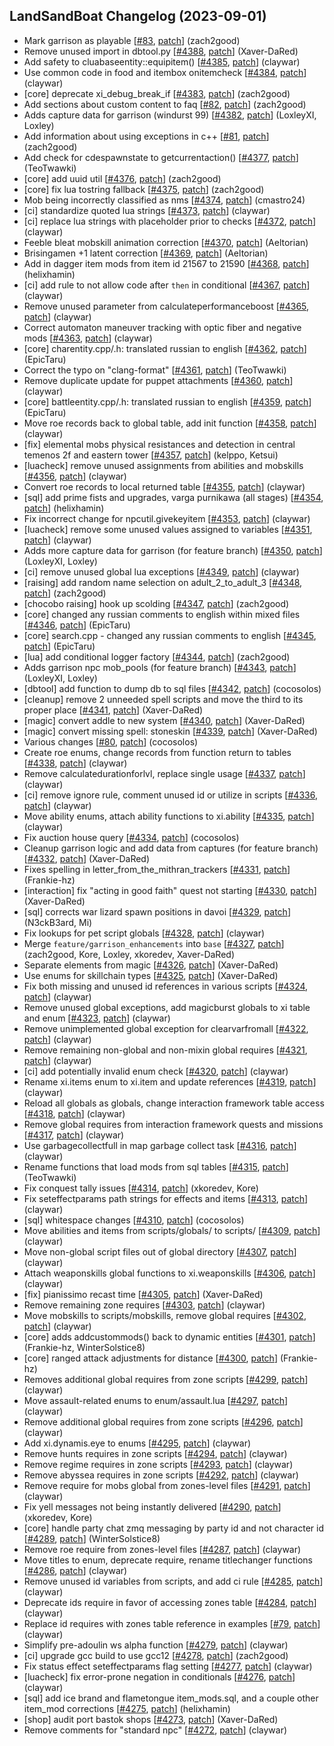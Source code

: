 ## LandSandBoat Changelog (2023-09-01)
- Mark garrison as playable [[#83](https://github.com/LandSandBoat/lsb-wiki/pull/83), [patch](https://github.com/LandSandBoat/lsb-wiki/pull/83.patch)] (zach2good)
- Remove unused import in dbtool.py [[#4388](https://github.com/LandSandBoat/server/pull/4388), [patch](https://github.com/LandSandBoat/server/pull/4388.patch)] (Xaver-DaRed)
- Add safety to cluabaseentity::equipitem() [[#4385](https://github.com/LandSandBoat/server/pull/4385), [patch](https://github.com/LandSandBoat/server/pull/4385.patch)] (claywar)
- Use common code in food and itembox onitemcheck [[#4384](https://github.com/LandSandBoat/server/pull/4384), [patch](https://github.com/LandSandBoat/server/pull/4384.patch)] (claywar)
- [core] deprecate xi_debug_break_if [[#4383](https://github.com/LandSandBoat/server/pull/4383), [patch](https://github.com/LandSandBoat/server/pull/4383.patch)] (zach2good)
- Add sections about custom content to faq [[#82](https://github.com/LandSandBoat/lsb-wiki/pull/82), [patch](https://github.com/LandSandBoat/lsb-wiki/pull/82.patch)] (zach2good)
- Adds capture data for garrison (windurst 99) [[#4382](https://github.com/LandSandBoat/server/pull/4382), [patch](https://github.com/LandSandBoat/server/pull/4382.patch)] (LoxleyXI, Loxley)
- Add information about using exceptions in c++ [[#81](https://github.com/LandSandBoat/lsb-wiki/pull/81), [patch](https://github.com/LandSandBoat/lsb-wiki/pull/81.patch)] (zach2good)
- Add check for cdespawnstate to getcurrentaction() [[#4377](https://github.com/LandSandBoat/server/pull/4377), [patch](https://github.com/LandSandBoat/server/pull/4377.patch)] (TeoTwawki)
- [core] add uuid util [[#4376](https://github.com/LandSandBoat/server/pull/4376), [patch](https://github.com/LandSandBoat/server/pull/4376.patch)] (zach2good)
- [core] fix lua tostring fallback [[#4375](https://github.com/LandSandBoat/server/pull/4375), [patch](https://github.com/LandSandBoat/server/pull/4375.patch)] (zach2good)
- Mob being incorrectly classified as nms [[#4374](https://github.com/LandSandBoat/server/pull/4374), [patch](https://github.com/LandSandBoat/server/pull/4374.patch)] (cmastro24)
- [ci] standardize quoted lua strings [[#4373](https://github.com/LandSandBoat/server/pull/4373), [patch](https://github.com/LandSandBoat/server/pull/4373.patch)] (claywar)
- [ci] replace lua strings with placeholder prior to checks [[#4372](https://github.com/LandSandBoat/server/pull/4372), [patch](https://github.com/LandSandBoat/server/pull/4372.patch)] (claywar)
- Feeble bleat mobskill animation correction [[#4370](https://github.com/LandSandBoat/server/pull/4370), [patch](https://github.com/LandSandBoat/server/pull/4370.patch)] (Aeltorian)
- Brisingamen +1 latent correction [[#4369](https://github.com/LandSandBoat/server/pull/4369), [patch](https://github.com/LandSandBoat/server/pull/4369.patch)] (Aeltorian)
- Add in dagger item mods from item id 21567 to 21590 [[#4368](https://github.com/LandSandBoat/server/pull/4368), [patch](https://github.com/LandSandBoat/server/pull/4368.patch)] (helixhamin)
- [ci] add rule to not allow code after `then` in conditional [[#4367](https://github.com/LandSandBoat/server/pull/4367), [patch](https://github.com/LandSandBoat/server/pull/4367.patch)] (claywar)
- Remove unused parameter from calculateperformanceboost [[#4365](https://github.com/LandSandBoat/server/pull/4365), [patch](https://github.com/LandSandBoat/server/pull/4365.patch)] (claywar)
- Correct automaton maneuver tracking with optic fiber and negative mods [[#4363](https://github.com/LandSandBoat/server/pull/4363), [patch](https://github.com/LandSandBoat/server/pull/4363.patch)] (claywar)
- [core] charentity.cpp/.h: translated russian to english [[#4362](https://github.com/LandSandBoat/server/pull/4362), [patch](https://github.com/LandSandBoat/server/pull/4362.patch)] (EpicTaru)
- Correct the typo on "clang-format" [[#4361](https://github.com/LandSandBoat/server/pull/4361), [patch](https://github.com/LandSandBoat/server/pull/4361.patch)] (TeoTwawki)
- Remove duplicate update for puppet attachments [[#4360](https://github.com/LandSandBoat/server/pull/4360), [patch](https://github.com/LandSandBoat/server/pull/4360.patch)] (claywar)
- [core] battleentity.cpp/.h: translated russian to english [[#4359](https://github.com/LandSandBoat/server/pull/4359), [patch](https://github.com/LandSandBoat/server/pull/4359.patch)] (EpicTaru)
- Move roe records back to global table, add init function [[#4358](https://github.com/LandSandBoat/server/pull/4358), [patch](https://github.com/LandSandBoat/server/pull/4358.patch)] (claywar)
- [fix] elemental mobs physical resistances and detection in central temenos 2f and eastern tower [[#4357](https://github.com/LandSandBoat/server/pull/4357), [patch](https://github.com/LandSandBoat/server/pull/4357.patch)] (kelppo, Ketsui)
- [luacheck] remove unused assignments from abilities and mobskills [[#4356](https://github.com/LandSandBoat/server/pull/4356), [patch](https://github.com/LandSandBoat/server/pull/4356.patch)] (claywar)
- Convert roe records to local returned table [[#4355](https://github.com/LandSandBoat/server/pull/4355), [patch](https://github.com/LandSandBoat/server/pull/4355.patch)] (claywar)
- [sql] add prime fists and upgrades, varga purnikawa (all stages) [[#4354](https://github.com/LandSandBoat/server/pull/4354), [patch](https://github.com/LandSandBoat/server/pull/4354.patch)] (helixhamin)
- Fix incorrect change for npcutil.givekeyitem [[#4353](https://github.com/LandSandBoat/server/pull/4353), [patch](https://github.com/LandSandBoat/server/pull/4353.patch)] (claywar)
- [luacheck] remove some unused values assigned to variables [[#4351](https://github.com/LandSandBoat/server/pull/4351), [patch](https://github.com/LandSandBoat/server/pull/4351.patch)] (claywar)
- Adds more capture data for garrison (for feature branch) [[#4350](https://github.com/LandSandBoat/server/pull/4350), [patch](https://github.com/LandSandBoat/server/pull/4350.patch)] (LoxleyXI, Loxley)
- [ci] remove unused global lua exceptions [[#4349](https://github.com/LandSandBoat/server/pull/4349), [patch](https://github.com/LandSandBoat/server/pull/4349.patch)] (claywar)
- [raising] add random name selection on adult_2_to_adult_3 [[#4348](https://github.com/LandSandBoat/server/pull/4348), [patch](https://github.com/LandSandBoat/server/pull/4348.patch)] (zach2good)
- [chocobo raising] hook up scolding [[#4347](https://github.com/LandSandBoat/server/pull/4347), [patch](https://github.com/LandSandBoat/server/pull/4347.patch)] (zach2good)
- [core] changed any russian comments to english within mixed files [[#4346](https://github.com/LandSandBoat/server/pull/4346), [patch](https://github.com/LandSandBoat/server/pull/4346.patch)] (EpicTaru)
- [core] search.cpp - changed any russian comments to english [[#4345](https://github.com/LandSandBoat/server/pull/4345), [patch](https://github.com/LandSandBoat/server/pull/4345.patch)] (EpicTaru)
- [lua] add conditional logger factory [[#4344](https://github.com/LandSandBoat/server/pull/4344), [patch](https://github.com/LandSandBoat/server/pull/4344.patch)] (zach2good)
- Adds garrison npc mob_pools (for feature branch) [[#4343](https://github.com/LandSandBoat/server/pull/4343), [patch](https://github.com/LandSandBoat/server/pull/4343.patch)] (LoxleyXI, Loxley)
- [dbtool] add function to dump db to sql files [[#4342](https://github.com/LandSandBoat/server/pull/4342), [patch](https://github.com/LandSandBoat/server/pull/4342.patch)] (cocosolos)
- [cleanup] remove 2 unneeded spell scripts and move the third to its proper place [[#4341](https://github.com/LandSandBoat/server/pull/4341), [patch](https://github.com/LandSandBoat/server/pull/4341.patch)] (Xaver-DaRed)
- [magic] convert addle to new system [[#4340](https://github.com/LandSandBoat/server/pull/4340), [patch](https://github.com/LandSandBoat/server/pull/4340.patch)] (Xaver-DaRed)
- [magic] convert missing spell: stoneskin [[#4339](https://github.com/LandSandBoat/server/pull/4339), [patch](https://github.com/LandSandBoat/server/pull/4339.patch)] (Xaver-DaRed)
- Various changes [[#80](https://github.com/LandSandBoat/lsb-wiki/pull/80), [patch](https://github.com/LandSandBoat/lsb-wiki/pull/80.patch)] (cocosolos)
- Create roe enums, change records from function return to tables [[#4338](https://github.com/LandSandBoat/server/pull/4338), [patch](https://github.com/LandSandBoat/server/pull/4338.patch)] (claywar)
- Remove calculatedurationforlvl, replace single usage [[#4337](https://github.com/LandSandBoat/server/pull/4337), [patch](https://github.com/LandSandBoat/server/pull/4337.patch)] (claywar)
- [ci] remove ignore rule, comment unused id or utilize in scripts [[#4336](https://github.com/LandSandBoat/server/pull/4336), [patch](https://github.com/LandSandBoat/server/pull/4336.patch)] (claywar)
- Move ability enums, attach ability functions to xi.ability [[#4335](https://github.com/LandSandBoat/server/pull/4335), [patch](https://github.com/LandSandBoat/server/pull/4335.patch)] (claywar)
- Fix auction house query [[#4334](https://github.com/LandSandBoat/server/pull/4334), [patch](https://github.com/LandSandBoat/server/pull/4334.patch)] (cocosolos)
- Cleanup garrison logic and add data from captures (for feature branch) [[#4332](https://github.com/LandSandBoat/server/pull/4332), [patch](https://github.com/LandSandBoat/server/pull/4332.patch)] (Xaver-DaRed)
- Fixes spelling in letter_from_the_mithran_trackers [[#4331](https://github.com/LandSandBoat/server/pull/4331), [patch](https://github.com/LandSandBoat/server/pull/4331.patch)] (Frankie-hz)
- [interaction] fix "acting in good faith" quest not starting [[#4330](https://github.com/LandSandBoat/server/pull/4330), [patch](https://github.com/LandSandBoat/server/pull/4330.patch)] (Xaver-DaRed)
- [sql] corrects war lizard spawn positions in davoi [[#4329](https://github.com/LandSandBoat/server/pull/4329), [patch](https://github.com/LandSandBoat/server/pull/4329.patch)] (N3ckB3ard, Mi)
- Fix lookups for pet script globals [[#4328](https://github.com/LandSandBoat/server/pull/4328), [patch](https://github.com/LandSandBoat/server/pull/4328.patch)] (claywar)
- Merge `feature/garrison_enhancements` into `base` [[#4327](https://github.com/LandSandBoat/server/pull/4327), [patch](https://github.com/LandSandBoat/server/pull/4327.patch)] (zach2good, Kore, Loxley, xkoredev, Xaver-DaRed)
- Separate elements from magic [[#4326](https://github.com/LandSandBoat/server/pull/4326), [patch](https://github.com/LandSandBoat/server/pull/4326.patch)] (Xaver-DaRed)
- Use enums for skillchain types [[#4325](https://github.com/LandSandBoat/server/pull/4325), [patch](https://github.com/LandSandBoat/server/pull/4325.patch)] (Xaver-DaRed)
- Fix both missing and unused id references in various scripts [[#4324](https://github.com/LandSandBoat/server/pull/4324), [patch](https://github.com/LandSandBoat/server/pull/4324.patch)] (claywar)
- Remove unused global exceptions, add magicburst globals to xi table and enum [[#4323](https://github.com/LandSandBoat/server/pull/4323), [patch](https://github.com/LandSandBoat/server/pull/4323.patch)] (claywar)
- Remove unimplemented global exception for clearvarfromall [[#4322](https://github.com/LandSandBoat/server/pull/4322), [patch](https://github.com/LandSandBoat/server/pull/4322.patch)] (claywar)
- Remove remaining non-global and non-mixin global requires [[#4321](https://github.com/LandSandBoat/server/pull/4321), [patch](https://github.com/LandSandBoat/server/pull/4321.patch)] (claywar)
- [ci] add potentially invalid enum check [[#4320](https://github.com/LandSandBoat/server/pull/4320), [patch](https://github.com/LandSandBoat/server/pull/4320.patch)] (claywar)
- Rename xi.items enum to xi.item and update references [[#4319](https://github.com/LandSandBoat/server/pull/4319), [patch](https://github.com/LandSandBoat/server/pull/4319.patch)] (claywar)
- Reload all globals as globals, change interaction framework table access [[#4318](https://github.com/LandSandBoat/server/pull/4318), [patch](https://github.com/LandSandBoat/server/pull/4318.patch)] (claywar)
- Remove global requires from interaction framework quests and missions [[#4317](https://github.com/LandSandBoat/server/pull/4317), [patch](https://github.com/LandSandBoat/server/pull/4317.patch)] (claywar)
- Use garbagecollectfull in map garbage collect task [[#4316](https://github.com/LandSandBoat/server/pull/4316), [patch](https://github.com/LandSandBoat/server/pull/4316.patch)] (claywar)
- Rename functions that load mods from sql tables [[#4315](https://github.com/LandSandBoat/server/pull/4315), [patch](https://github.com/LandSandBoat/server/pull/4315.patch)] (TeoTwawki)
- Fix conquest tally issues [[#4314](https://github.com/LandSandBoat/server/pull/4314), [patch](https://github.com/LandSandBoat/server/pull/4314.patch)] (xkoredev, Kore)
- Fix seteffectparams path strings for effects and items [[#4313](https://github.com/LandSandBoat/server/pull/4313), [patch](https://github.com/LandSandBoat/server/pull/4313.patch)] (claywar)
- [sql] whitespace changes [[#4310](https://github.com/LandSandBoat/server/pull/4310), [patch](https://github.com/LandSandBoat/server/pull/4310.patch)] (cocosolos)
- Move abilities and items from scripts/globals/ to scripts/ [[#4309](https://github.com/LandSandBoat/server/pull/4309), [patch](https://github.com/LandSandBoat/server/pull/4309.patch)] (claywar)
- Move non-global script files out of global directory [[#4307](https://github.com/LandSandBoat/server/pull/4307), [patch](https://github.com/LandSandBoat/server/pull/4307.patch)] (claywar)
- Attach weaponskills global functions to xi.weaponskills [[#4306](https://github.com/LandSandBoat/server/pull/4306), [patch](https://github.com/LandSandBoat/server/pull/4306.patch)] (claywar)
- [fix] pianissimo recast time [[#4305](https://github.com/LandSandBoat/server/pull/4305), [patch](https://github.com/LandSandBoat/server/pull/4305.patch)] (Xaver-DaRed)
- Remove remaining zone requires [[#4303](https://github.com/LandSandBoat/server/pull/4303), [patch](https://github.com/LandSandBoat/server/pull/4303.patch)] (claywar)
- Move mobskills to scripts/mobskills, remove global requires [[#4302](https://github.com/LandSandBoat/server/pull/4302), [patch](https://github.com/LandSandBoat/server/pull/4302.patch)] (claywar)
- [core] adds addcustommods() back to dynamic entities [[#4301](https://github.com/LandSandBoat/server/pull/4301), [patch](https://github.com/LandSandBoat/server/pull/4301.patch)] (Frankie-hz, WinterSolstice8)
- [core] ranged attack adjustments for distance [[#4300](https://github.com/LandSandBoat/server/pull/4300), [patch](https://github.com/LandSandBoat/server/pull/4300.patch)] (Frankie-hz)
- Removes additional global requires from zone scripts [[#4299](https://github.com/LandSandBoat/server/pull/4299), [patch](https://github.com/LandSandBoat/server/pull/4299.patch)] (claywar)
- Move assault-related enums to enum/assault.lua [[#4297](https://github.com/LandSandBoat/server/pull/4297), [patch](https://github.com/LandSandBoat/server/pull/4297.patch)] (claywar)
- Remove additional global requires from zone scripts [[#4296](https://github.com/LandSandBoat/server/pull/4296), [patch](https://github.com/LandSandBoat/server/pull/4296.patch)] (claywar)
- Add xi.dynamis.eye to enums [[#4295](https://github.com/LandSandBoat/server/pull/4295), [patch](https://github.com/LandSandBoat/server/pull/4295.patch)] (claywar)
- Remove hunts requires in zone scripts [[#4294](https://github.com/LandSandBoat/server/pull/4294), [patch](https://github.com/LandSandBoat/server/pull/4294.patch)] (claywar)
- Remove regime requires in zone scripts [[#4293](https://github.com/LandSandBoat/server/pull/4293), [patch](https://github.com/LandSandBoat/server/pull/4293.patch)] (claywar)
- Remove abyssea requires in zone scripts [[#4292](https://github.com/LandSandBoat/server/pull/4292), [patch](https://github.com/LandSandBoat/server/pull/4292.patch)] (claywar)
- Remove require for mobs global from zones-level files [[#4291](https://github.com/LandSandBoat/server/pull/4291), [patch](https://github.com/LandSandBoat/server/pull/4291.patch)] (claywar)
- Fix yell messages not being instantly delivered [[#4290](https://github.com/LandSandBoat/server/pull/4290), [patch](https://github.com/LandSandBoat/server/pull/4290.patch)] (xkoredev, Kore)
- [core] handle party chat zmq messaging by party id and not character id [[#4289](https://github.com/LandSandBoat/server/pull/4289), [patch](https://github.com/LandSandBoat/server/pull/4289.patch)] (WinterSolstice8)
- Remove roe require from zones-level files [[#4287](https://github.com/LandSandBoat/server/pull/4287), [patch](https://github.com/LandSandBoat/server/pull/4287.patch)] (claywar)
- Move titles to enum, deprecate require, rename titlechanger functions [[#4286](https://github.com/LandSandBoat/server/pull/4286), [patch](https://github.com/LandSandBoat/server/pull/4286.patch)] (claywar)
- Remove unused id variables from scripts, and add ci rule [[#4285](https://github.com/LandSandBoat/server/pull/4285), [patch](https://github.com/LandSandBoat/server/pull/4285.patch)] (claywar)
- Deprecate ids require in favor of accessing zones table [[#4284](https://github.com/LandSandBoat/server/pull/4284), [patch](https://github.com/LandSandBoat/server/pull/4284.patch)] (claywar)
- Replace id requires with zones table reference in examples [[#79](https://github.com/LandSandBoat/lsb-wiki/pull/79), [patch](https://github.com/LandSandBoat/lsb-wiki/pull/79.patch)] (claywar)
- Simplify pre-adoulin ws alpha function [[#4279](https://github.com/LandSandBoat/server/pull/4279), [patch](https://github.com/LandSandBoat/server/pull/4279.patch)] (claywar)
- [ci] upgrade gcc build to use gcc12 [[#4278](https://github.com/LandSandBoat/server/pull/4278), [patch](https://github.com/LandSandBoat/server/pull/4278.patch)] (zach2good)
- Fix status effect seteffectparams flag setting [[#4277](https://github.com/LandSandBoat/server/pull/4277), [patch](https://github.com/LandSandBoat/server/pull/4277.patch)] (claywar)
- [luacheck] fix error-prone negation in conditionals [[#4276](https://github.com/LandSandBoat/server/pull/4276), [patch](https://github.com/LandSandBoat/server/pull/4276.patch)] (claywar)
- [sql] add ice brand and flametongue item_mods.sql, and a couple other item_mod corrections [[#4275](https://github.com/LandSandBoat/server/pull/4275), [patch](https://github.com/LandSandBoat/server/pull/4275.patch)] (helixhamin)
- [shop] audit port bastok shops [[#4273](https://github.com/LandSandBoat/server/pull/4273), [patch](https://github.com/LandSandBoat/server/pull/4273.patch)] (Xaver-DaRed)
- Remove comments for "standard npc" [[#4272](https://github.com/LandSandBoat/server/pull/4272), [patch](https://github.com/LandSandBoat/server/pull/4272.patch)] (claywar)
